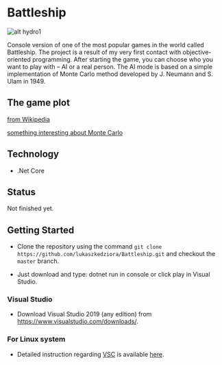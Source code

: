 # Battleship

![alt hydro1](http://www.lukaszkedziora.com/wp-content/uploads/2020/09/bs1.jpg)

Console version of one of the most popular games in the world called Battleship. The project is a result of my very first contact with objective-oriented programming. After starting the game, you can choose who you want to play with – AI or a real person. The AI mode is based on a simple implementation of Monte Carlo method developed by J. Neumann and S. Ulam in 1949.

## The game plot 
[from Wikipedia](https://en.wikipedia.org/wiki/Battleship_(game))

[something interesting about Monte Carlo](https://en.wikipedia.org/wiki/Monte_Carlo_method)

## Technology 
- .Net Core

## Status

Not finished yet.

## Getting Started

- Clone the repository using the command `git clone https://github.com/lukaszkedziora/Battleship.git` and checkout the `master` branch.

- Just download and type: dotnet run in console or click play in Visual Studio.

### Visual Studio

- Download Visual Studio 2019 (any edition) from <https://www.visualstudio.com/downloads/>.

### For Linux system

- Detailed instruction regarding [VSC](https://code.visualstudio.com/docs/setup/linux) is available [here](https://docs.microsoft.com/en-us/dotnet/core/install/linux-ubuntu).

